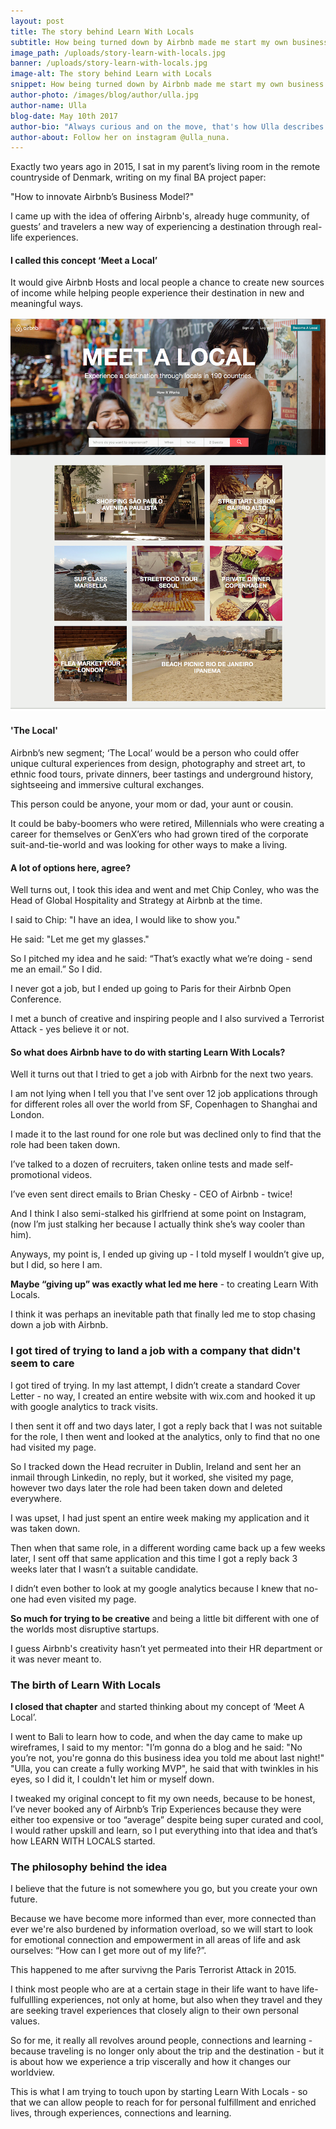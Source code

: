 ```yaml
---
layout: post
title: The story behind Learn With Locals
subtitle: How being turned down by Airbnb made me start my own business
image_path: /uploads/story-learn-with-locals.jpg
banner: /uploads/story-learn-with-locals.jpg
image-alt: The story behind Learn with Locals
snippet: How being turned down by Airbnb made me start my own business.
author-photo: /images/blog/author/ulla.jpg
author-name: Ulla
blog-date: May 10th 2017
author-bio: "Always curious and on the move, that's how Ulla describes herself. She is a passionate traveler turned digital nomad and also the founder of Learn With Locals."
author-about: Follow her on instagram @ulla_nuna.
---
```



Exactly two years ago in 2015, I sat in my parent’s living room in the remote countryside of Denmark, writing on my final BA project paper:

"How to innovate Airbnb’s Business Model?"

I came up with the idea of offering Airbnb's, already huge community, of guests’ and travelers a new way of experiencing a destination through real-life experiences.

#### I called this concept ‘Meet a Local’

It would give Airbnb Hosts and local people a chance to create new sources of income while helping people experience their destination in new and meaningful ways.

![](/uploads/versions/meet-a-local---x----1242-1550x---.png)

#### 'The Local'

Airbnb’s new segment; ‘The Local’ would be a person who could offer unique cultural experiences from design, photography and street art, to ethnic food tours, private dinners, beer tastings and underground history, sightseeing and immersive cultural exchanges.

This person could be anyone, your mom or dad, your aunt or cousin.

It could be baby-boomers who were retired, Millennials who were creating a career for themselves or GenX’ers who had grown tired of the corporate suit-and-tie-world and was looking for other ways to make a living.

#### A lot of options here, agree?

Well turns out, I took this idea and went and met Chip Conley, who was the Head of Global Hospitality and Strategy at Airbnb at the time.

I said to Chip: "I have an idea, I would like to show you."

He said: "Let me get my glasses."

So I pitched my idea and he said: “That’s exactly what we’re doing - send me an email.” So I did.

I never got a job, but I ended up going to Paris for their Airbnb Open Conference.

I met a bunch of creative and inspiring people and I also survived a Terrorist Attack - yes believe it or not.

#### So what does Airbnb have to do with starting Learn With Locals?

Well it turns out that I tried to get a job with Airbnb for the next two years.

I am not lying when I tell you that I've sent over 12 job applications through for different roles all over the world from SF, Copenhagen to Shanghai and London.

I made it to the last round for one role but was declined only to find that the role had been taken down.

I’ve talked to a dozen of recruiters, taken online tests and made self-promotional videos.

I’ve even sent direct emails to Brian Chesky - CEO of Airbnb - twice!

And I think I also semi-stalked his girlfriend at some point on Instagram, (now I’m just stalking her because I actually think she’s way cooler than him).

Anyways, my point is, I ended up giving up - I told myself I wouldn’t give up, but I did, so here I am.

**Maybe “giving up” was exactly what led me here** - to creating Learn With Locals.

I think it was perhaps an inevitable path that finally led me to stop chasing down a job with Airbnb.

### I got tired of trying to land a job with a company that didn't seem to care

I got tired of trying. In my last attempt, I didn’t create a standard Cover Letter - no way, I created an entire website with wix.com and hooked it up with google analytics to track visits.

I then sent it off and two days later, I got a reply back that I was not suitable for the role, I then went and looked at the analytics, only to find that no one had visited my page.

So I tracked down the Head recruiter in Dublin, Ireland and sent her an inmail through Linkedin, no reply, but it worked, she visited my page, however two days later the role had been taken down and deleted everywhere.

I was upset, I had just spent an entire week making my application and it was taken down.

Then when that same role, in a different wording came back up a few weeks later, I sent off that same application and this time I got a reply back 3 weeks later that I wasn’t a suitable candidate.

I didn’t even bother to look at my google analytics because I knew that no-one had even visited my page.

**So much for trying to be creative** and being a little bit different with one of the worlds most disruptive startups.

I guess Airbnb's creativity hasn’t yet permeated into their HR department or it was never meant to.

### The birth of Learn With Locals

**I closed that chapter** and started thinking about my concept of ‘Meet A Local’.

I went to Bali to learn how to code, and when the day came to make up wireframes, I said to my mentor: "I’m gonna do a blog and he said: "No you’re not, you're gonna do this business idea you told me about last night!" "Ulla, you can create a fully working MVP", he said that with twinkles in his eyes, so I did it, I couldn't let him or myself down.

I tweaked my original concept to fit my own needs, because to be honest, I’ve never booked any of Airbnb’s Trip Experiences because they were either too expensive or too “average” despite being super curated and cool, I would rather upskill and learn, so I put everything into that idea and that’s how LEARN WITH LOCALS started.

### The philosophy behind the idea

I believe that the future is not somewhere you go, but you create your own future.

Because we have become more informed than ever, more connected than ever we're also burdened by information overload, so we will start to look for emotional connection and empowerment in all areas of life and ask ourselves: “How can I get more out of my life?”.

This happened to me after survivng the Paris Terrorist Attack in 2015.

I think most people who are at a certain stage in their life want to have life-fulfullling experiences, not only at home, but also when they travel and they are seeking travel experiences that closely align to their own personal values.

So for me, it really all revolves around people, connections and learning - because traveling is no longer only about the trip and the destination - but it is about how we experience a trip viscerally and how it changes our worldview.

This is what I am trying to touch upon by starting Learn With Locals - so that we can allow people to reach for for personal fulfillment and enriched lives, through experiences, connections and learning.